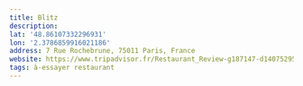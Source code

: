 ```yaml
---
title: Blitz
description:
lat: '48.86107332296931'
lon: '2.3786859916021186'
address: 7 Rue Rochebrune, 75011 Paris, France
website: https://www.tripadvisor.fr/Restaurant_Review-g187147-d14075295-Reviews-Blitz-Paris_Ile_de_France.html
tags: à-essayer restaurant
---
```

